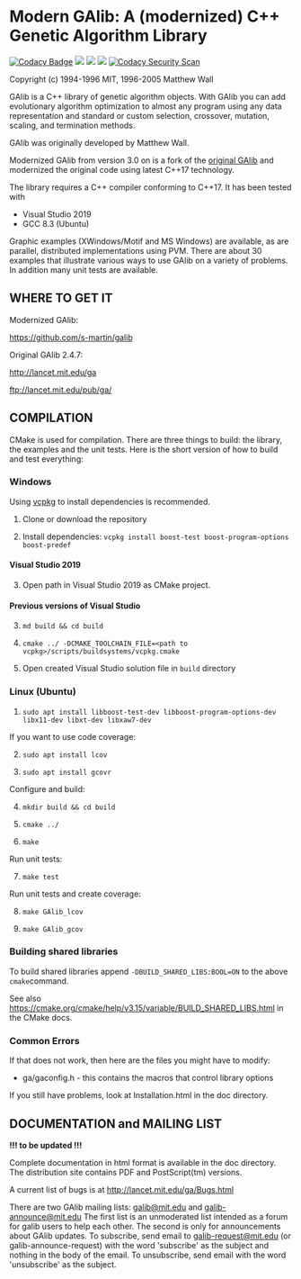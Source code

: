 # Modern GAlib: A (modernized) C++ Genetic Algorithm Library

[![Codacy Badge](https://api.codacy.com/project/badge/Grade/330617ca280b4c2287a8fd9d2f9bcc90)](https://app.codacy.com/gh/s-martin/galib?utm_source=github.com&utm_medium=referral&utm_content=s-martin/galib&utm_campaign=Badge_Grade_Settings)
![](https://github.com/s-martin/galib/workflows/CI-Linux/badge.svg) ![](https://github.com/s-martin/galib/workflows/CI-Windows/badge.svg) ![](https://github.com/s-martin/galib/workflows/CodeQL/badge.svg) [![Codacy Security Scan](https://github.com/s-martin/galib/actions/workflows/codacy-analysis.yml/badge.svg)](https://github.com/s-martin/galib/actions/workflows/codacy-analysis.yml)

Copyright (c) 1994-1996 MIT, 1996-2005 Matthew Wall

GAlib is a C++ library of genetic algorithm objects.  With GAlib you can add
evolutionary algorithm optimization to almost any program using any data
representation and standard or custom selection, crossover, mutation,
scaling, and termination methods.

GAlib was originally developed by Matthew Wall.

Modernized GAlib from version 3.0 on is a fork of the [original GAlib](http://lancet.mit.edu/ga) and modernized the original code using latest C++17 technology.  

The library requires a C++ compiler conforming to C++17. It has been tested with

- Visual Studio 2019
- GCC 8.3 (Ubuntu)

Graphic examples (XWindows/Motif and MS Windows) are available, as are
parallel, distributed implementations using PVM.  There are about 30 examples
that illustrate various ways to use GAlib on a variety of problems.
In addition many unit tests are available.

## WHERE TO GET IT

Modernized GAlib:

<https://github.com/s-martin/galib>

Original GAlib 2.4.7:

<http://lancet.mit.edu/ga>

<ftp://lancet.mit.edu/pub/ga/>

## COMPILATION

CMake is used for compilation. There are three things to build: the library, the examples
and the unit tests. Here is the
short version of how to build and test everything:

### Windows

Using [vcpkg](https://github.com/microsoft/vcpkg) to install dependencies is recommended.

1. Clone or download the repository

2. Install dependencies: `vcpkg install boost-test boost-program-options boost-predef`

#### Visual Studio 2019

3. Open path in Visual Studio 2019 as CMake project.

#### Previous versions of Visual Studio

3. `md build && cd build`

4. `cmake ../ -DCMAKE_TOOLCHAIN_FILE=<path to vcpkg>/scripts/buildsystems/vcpkg.cmake`

5. Open created Visual Studio solution file in `build` directory

### Linux (Ubuntu)

1. `sudo apt install libboost-test-dev libboost-program-options-dev libx11-dev libxt-dev libxaw7-dev`

If you want to use code coverage:

2. `sudo apt install lcov`

3. `sudo apt install gcovr`

Configure and build:

4. `mkdir build && cd build`

5. `cmake ../`

6. `make`

Run unit tests:

7. `make test`

Run unit tests and create coverage:

8. `make GAlib_lcov`

9. `make GAlib_gcov`

### Building shared libraries

To build shared libraries append `-DBUILD_SHARED_LIBS:BOOL=ON` to the above `cmake`command.

See also <https://cmake.org/cmake/help/v3.15/variable/BUILD_SHARED_LIBS.html> in the CMake docs.

### Common Errors

If that does not work, then here are the files you might have to modify:

- ga/gaconfig.h  - this contains the macros that control library options

If you still have problems, look at Installation.html in the doc directory.

## DOCUMENTATION and MAILING LIST

**!!! to be updated !!!**

Complete documentation in html format is available in the doc directory.  The
distribution site contains PDF and PostScript(tm) versions.

A current list of bugs is at <http://lancet.mit.edu/ga/Bugs.html>

There are two GAlib mailing lists:  galib@mit.edu and galib-announce@mit.edu
The first list is an unmoderated list intended as a forum for galib users to
help each other.  The second is only for announcements about GAlib updates.
To subscribe, send email to galib-request@mit.edu (or galib-announce-request)
with the word 'subscribe' as the subject and nothing in the body of the email.
To unsubscribe, send email with the word 'unsubscribe' as the subject.
